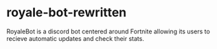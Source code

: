 # royale-bot-rewritten
RoyaleBot is a discord bot centered around Fortnite allowing its users to recieve automatic updates and check their stats.
